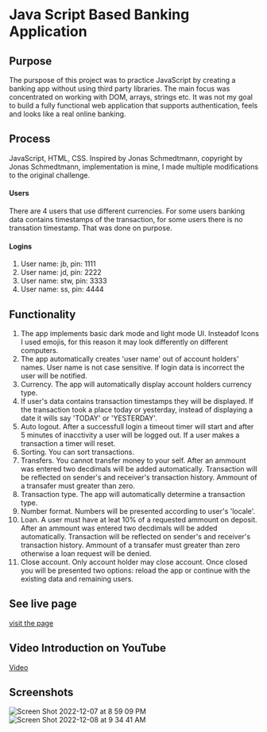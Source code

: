 # Java Script Based Banking Application

## Purpose
The purspose of this project was to practice JavaScript by creating a banking app without using third party libraries. The main focus was concentrated on working with DOM, arrays, strings etc. It was not my goal to build a fully functional web application that supports authentication, feels and looks like a real online banking. 

## Process
JavaScript, HTML, CSS. Inspired by Jonas Schmedtmann, copyright by Jonas Schmedtmann, implementation is mine, I made multiple modifications to the original challenge.

#### Users
There are 4 users that use different currencies. For some users banking data contains timestamps of the transaction, for some users there is no transation timestamp. That was done on purpose.

#### Logins
1. User name: jb, pin: 1111
2. User name: jd, pin: 2222
3. User name: stw, pin: 3333
4. User name: ss, pin: 4444

## Functionality
1. The app implements basic dark mode and light mode UI. Insteadof Icons I used emojis, for this reason it may look differently on different computers.
2. The app automatically creates 'user name' out of account holders' names. User name is not case sensitive. If login data is incorrect the user will be notified.
3. Currency. The app will automatically display account holders currency type.
4. If user's data contains transaction timestamps they will be displayed. If the transaction took a place today or yesterday, instead of displaying a date it wills say 'TODAY' or 'YESTERDAY'. 
5. Auto logout. After a successfull login a timeout timer will start and after 5 minutes of inacctivity a user will be logged out. If a user makes a transaction a timer will reset.
6. Sorting. You can sort transactions.
7. Transfers. You cannot transfer money to your self. After an ammount was entered two decdimals will be added automatically. Transaction will be reflected on sender's and receiver's transaction history. Ammount of a transafer must greater than zero.
8. Transaction type. The app will automatically determine a transaction type.
9. Number format. Numbers will be presented according to user's 'locale'.
10. Loan. A user must have at leat 10% of a requested ammount on deposit.  After an ammount was entered two decdimals will be added automatically. Transaction will be reflected on sender's and receiver's transaction history. Ammount of a transafer must greater than zero otherwise a loan request will be denied.
11. Close account. Only account holder may close account. Once closed you will be presented two options: reload the app or continue with the existing data and remaining users.

## See live page
[visit the page](https://learnfl.github.io/proj-web-bankist/)

## Video Introduction on YouTube
[Video](https://youtu.be/G_C3BJlRKEs)


## Screenshots
![Screen Shot 2022-12-07 at 8 59 09 PM](https://user-images.githubusercontent.com/86169204/206338069-9a1f75f9-1e83-4a63-b22a-6a50deb4732b.png)
![Screen Shot 2022-12-08 at 9 34 41 AM](https://user-images.githubusercontent.com/86169204/206473749-b8032cbd-e29b-43ab-a06b-af846ae924c2.png)

